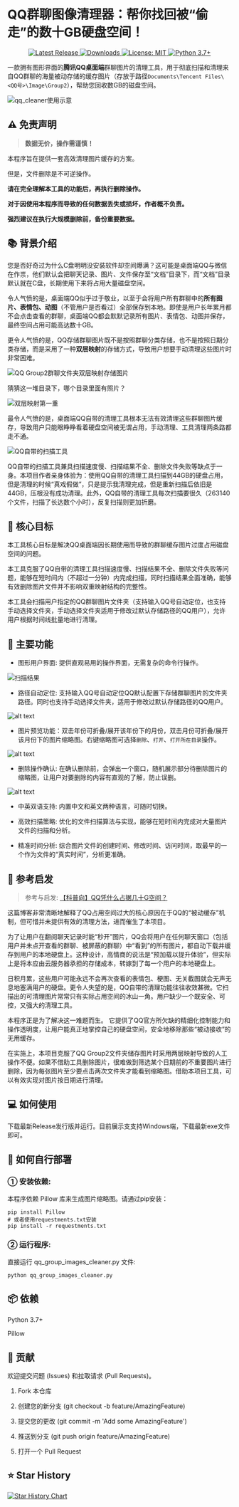 # QQ群聊图像清理器：帮你找回被“偷走”的数十GB硬盘空间！

<div align="center">

<!-- Badges -->
<p>
    <a href="https://github.com/steven-jianhao-li/QQ-Group-Images-Cleaner/releases/latest">
      <img src="https://img.shields.io/github/v/release/steven-jianhao-li/QQ-Group-Images-Cleaner?style=for-the-badge&logo=github" alt="Latest Release">
    </a>
    <a href="https://github.com/steven-jianhao-li/QQ-Group-Images-Cleaner/releases">
      <img src="https://img.shields.io/github/downloads/steven-jianhao-li/QQ-Group-Images-Cleaner/total?style=for-the-badge&logo=github" alt="Downloads">
    </a>
    <a href="https://opensource.org/licenses/MIT">
      <img src="https://img.shields.io/badge/License-MIT-yellow.svg?style=for-the-badge&logo=opensourceinitiative" alt="License: MIT">
    </a>
    <a href="https://www.python.org/">
      <img src="https://img.shields.io/badge/Python-3.7+-blue.svg?style=for-the-badge&logo=python" alt="Python 3.7+">
    </a>
</p>
</div>

一款拥有图形界面的**腾讯QQ桌面端**群聊图片的清理工具，用于彻底扫描和清理来自QQ群聊的海量被动存储的缓存图片（存放于路径`Documents\Tencent Files\<QQ号>\Image\Group2`），帮助您回收数GB的磁盘空间。



![qq_cleaner使用示意](assets/qq_cleaner使用示意.gif)



## ⚠️ 免责声明
> **数据无价，操作需谨慎！**

本程序旨在提供一套高效清理图片缓存的方案。

但是，文件删除是不可逆操作。

**请在完全理解本工具的功能后，再执行删除操作。**

**对于因使用本程序而导致的任何数据丢失或损坏，作者概不负责。**

**强烈建议在执行大规模删除前，备份重要数据。**


## 📚 背景介绍

您是否好奇过为什么C盘明明没安装软件却空间爆满？这可能是桌面端QQ与微信在作祟，他们默认会把聊天记录、图片、文件保存至“文档”目录下，而“文档”目录默认就在C盘，长期使用下来将占用大量磁盘空间。

令人气愤的是，桌面端QQ似乎过于敬业，以至于会将用户所有群聊中的**所有图片、表情包、动图**（不管用户是否看过）全部保存到本地。即使是用户长年累月都不会点击查看的群聊，桌面端QQ都会默默记录所有图片、表情包、动图并保存，最终空间占用可能高达数十GB。

更令人气愤的是，QQ存储群聊图片既不是按照群聊分类存储，也不是按照日期分类存储，而是采用了一种**双层映射**的存储方式，导致用户想要手动清理这些图片时非常困难。

![QQ Group2群聊文件夹双层映射存储图片](<assets/QQ Group2群聊文件夹双层映射存储图片.png>)

猜猜这一堆目录下，哪个目录里面有照片？

![双层映射第一重](assets/双层映射第一重.png)

最令人气愤的是，桌面端QQ自带的清理工具根本无法有效清理这些群聊图片缓存，导致用户只能眼睁睁看着硬盘空间被无谓占用，手动清理、工具清理两条路都走不通。

![QQ自带的扫描工具](assets/QQ自带的扫描工具.png)

QQ自带的扫描工具兼具扫描速度慢、扫描结果不全、删除文件失败等缺点于一身。本项目作者亲身体验为：使用QQ自带的清理工具扫描到44GB的硬盘占用，但是清理的时候“真戏假做”，只是提示我清理完成，但是重新扫描后依旧是44GB，压根没有成功清理。此外，QQ自带的清理工具每次扫描要很久（263140个文件，扫描了长达数个小时），反复扫描则更加折磨。



## 🎯 核心目标
本工具核心目标是解决QQ桌面端因长期使用而导致的群聊缓存图片过度占用磁盘空间的问题。

本工具克服了QQ自带的清理工具扫描速度慢、扫描结果不全、删除文件失败等问题，能够在短时间内（不超过一分钟）内完成扫描，同时扫描结果全面准确，能够有效删除图片文件并不影响双重映射结构的完整性。

本工具会扫描用户指定的QQ群聊图片文件夹（支持输入QQ号自动定位，也支持手动选择文件夹，手动选择文件夹适用于修改过默认存储路径的QQ用户），允许用户根据时间线批量地进行清理。



## 📖 主要功能
- 图形用户界面: 提供直观易用的操作界面，无需复杂的命令行操作。

![扫描结果](assets/扫描结果.png)

- 路径自动定位: 支持输入QQ号自动定位QQ默认配置下存储群聊图片的文件夹路径。同时也支持手动选择文件夹，适用于修改过默认存储路径的QQ用户。

![alt text](assets/自动定位存储文件夹.png)

- 图片预览功能：双击年份可折叠/展开该年份下的月份，双击月份可折叠/展开该月份下的图片缩略图。右键缩略图可选择`删除`、`打开`、`打开所在目录`操作。

![alt text](assets/缩略图预览.png)

- 删除操作确认: 在确认删除前，会弹出一个窗口，随机展示部分待删除图片的缩略图，让用户对要删除的内容有直观的了解，防止误删。

![alt text](assets/删除前确认.png)

- 中英双语支持: 内置中文和英文两种语言，可随时切换。

- 高效扫描策略: 优化的文件扫描算法与实现，能够在短时间内完成对大量图片文件的扫描和分析。

- 精准时间分析: 综合图片文件的创建时间、修改时间、访问时间，取最早的一个作为文件的“真实时间”，分析更准确。

## 🧩 参考启发
> 参考与启发: [【科普向】QQ凭什么占据几十G空间？](https://www.bilibili.com/opus/786612832275791943)

这篇博客非常清晰地解释了QQ占用空间过大的核心原因在于QQ的“被动缓存”机制，但可惜并未提供有效的清理方法，进而催生了本项目。

为了让用户在翻阅聊天记录时能“秒开”图片，QQ会将用户在任何聊天窗口（包括用户并未点开查看的群聊、被屏蔽的群聊）中“看到”的所有图片，都自动下载并缓存到用户的本地硬盘上。这种设计，高情商的说法是“预加载以提升体验”，但实际上是将本应由云服务器承担的存储成本，转嫁到了每一个用户的本地硬盘上。

日积月累，这些用户可能永远不会再次查看的表情包、梗图、无关截图就会无声无息地塞满用户的硬盘。更令人失望的是，QQ自带的清理功能往往收效甚微。它扫描出的可清理图片常常只有实际占用空间的冰山一角。用户缺少一个既安全、可控，又强大的清理工具。

本程序正是为了解决这一难题而生。 它提供了QQ官方所欠缺的精细化控制能力和操作透明度，让用户能真正地掌控自己的硬盘空间，安全地移除那些“被动接收”的无用缓存。

在实施上，本项目克服了QQ Group2文件夹储存图片时采用两层映射导致的人工操作不便。如果不借助工具删除图片，很难做到筛选某个日期前的不重要图片进行删除，因为每张图片至少要点击两次文件夹才能看到缩略图。借助本项目工具，可以有效实现对图片按日期进行清理。

## 💻 如何使用

下载最新Release发行版并运行。目前展示支支持Windows端，下载最新exe文件即可。

## 🚀 如何自行部署
### ① 安装依赖:
本程序依赖 Pillow 库来生成图片缩略图。请通过pip安装：

```
pip install Pillow
# 或者使用requestments.txt安装
pip install -r requestments.txt
```

### ② 运行程序:
直接运行 qq_group_images_cleaner.py 文件:

```
python qq_group_images_cleaner.py
```

## 📦 依赖
Python 3.7+

Pillow

## 🤝 贡献
欢迎提交问题 (Issues) 和拉取请求 (Pull Requests)。

1. Fork 本仓库

2. 创建您的新分支 (git checkout -b feature/AmazingFeature)

3. 提交您的更改 (git commit -m 'Add some AmazingFeature')

4. 推送到分支 (git push origin feature/AmazingFeature)

5. 打开一个 Pull Request

## ⭐ Star History

[![Star History Chart](https://api.star-history.com/svg?repos=steven-jianhao-li/QQ-Group-Images-Cleaner&type=Date)](https://star-history.com/#steven-jianhao-li/QQ-Group-Images-Cleaner&Date)
